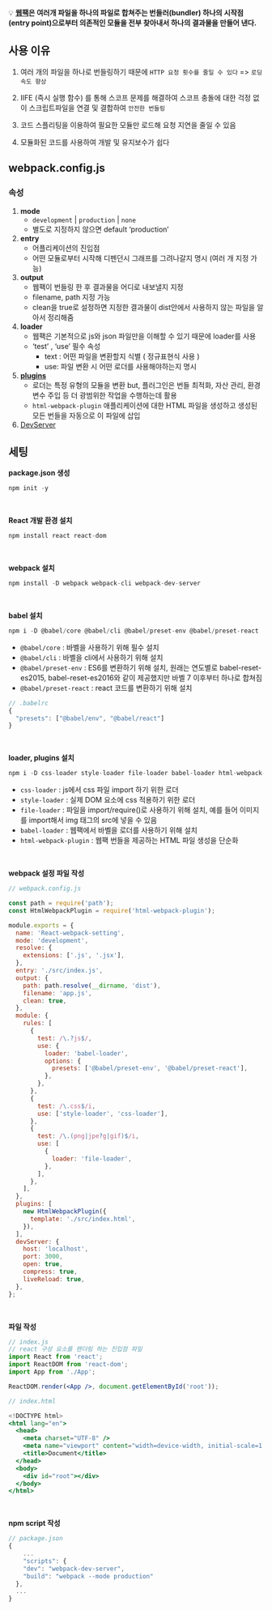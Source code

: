💡 **[웹팩](https://webpack.js.org/)은 여러개 파일을 하나의 파일로 합쳐주는 번들러(bundler)
하나의 시작점(entry point)으로부터 의존적인 모듈을 전부 찾아내서 하나의 결과물을 만들어 낸다.**

## 사용 이유

1. 여러 개의 파일을 하나로 번들링하기 때문에 `HTTP 요청 횟수를 줄일 수 있다` => `로딩 속도 향상`

2. IIFE (즉시 실행 함수) 를 통해 스코프 문제를 해결하여 스코프 충돌에 대한 걱정 없이 스크립트파일을 연결 및 결합하여 `안전한 번들링`

3. 코드 스플리팅을 이용하여 필요한 모듈만 로드해 요청 지연을 줄일 수 있음

4. 모듈화된 코드를 사용하여 개발 및 유지보수가 쉽다

## webpack.config.js

### 속성

1. **mode**
   - `development` | `production` | `none`
   - 별도로 지정하지 않으면 default ‘production’
2. **entry**
   - 어플리케이션의 진입점
   - 어떤 모듈로부터 시작해 디펜던시 그래프를 그려나갈지 명시 (여러 개 지정 가능)
3. **output**
   - 웹팩이 번들링 한 후 결과물을 어디로 내보낼지 지정
   - filename, path 지정 가능
   - clean을 true로 설정하면 지정한 결과물이 dist안에서 사용하지 않는 파일을 알아서 정리해줌
4. **loader**
   - 웹팩은 기본적으로 js와 json 파일만을 이해할 수 있기 때문에 loader를 사용
   - ‘test’ , ‘use’ 필수 속성
     - text : 어떤 파일을 변환할지 식별 ( 정규표현식 사용 )
     - use: 파일 변환 시 어떤 로더를 사용해야하는지 명시
5. [**plugins**](https://webpack.js.org/plugins/)
   - 로더는 특정 유형의 모듈을 변환 but, 플러그인은 번들 최적화, 자산 관리, 환경 변수 주입 등 더 광범위한 작업을 수행하는데 활용
   - `html-webpack-plugin`
     애플리케이션에 대한 HTML 파일을 생성하고 생성된 모든 번들을 자동으로 이 파일에 삽입
6. [DevServer](https://webpack.kr/configuration/dev-server/)

## 세팅

**package.json 생성**

```jsx
npm init -y
```

</br>

**React 개발 환경 설치**

```jsx
npm install react react-dom
```

</br>

**webpack 설치**

```jsx
npm install -D webpack webpack-cli webpack-dev-server
```

</br>

**babel 설치**

```jsx
npm i -D @babel/core @babel/cli @babel/preset-env @babel/preset-react
```

- `@babel/core` : 바벨을 사용하기 위해 필수 설치
- `@babel/cli` : 바벨을 cli에서 사용하기 위해 설치
- `@babel/preset-env` : ES6를 변환하기 위해 설치, 원래는 연도별로 babel-reset-es2015, babel-reset-es2016와 같이 제공했지만 바벨 7 이후부터 하나로 합쳐짐
- `@babel/preset-react` : react 코드를 변환하기 위해 설치

```jsx
// .babelrc
{
  "presets": ["@babel/env", "@babel/react"]
}
```

</br>

**loader, plugins 설치**

```jsx
npm i -D css-loader style-loader file-loader babel-loader html-webpack-plugin
```

- `css-loader` : js에서 css 파일 import 하기 위한 로더
- `style-loader` : 실제 DOM 요소에 css 적용하기 위한 로더
- `file-loader` : 파일을 import/require()로 사용하기 위해 설치, 예를 들어 이미지를 import해서 img 태그의 src에 넣을 수 있음
- `babel-loader` : 웹팩에서 바벨을 로더를 사용하기 위해 설치
- `html-webpack-plugin` : 웹팩 번들을 제공하는 HTML 파일 생성을 단순화

</br>

**webpack 설정 파일 작성**

```jsx
// webpack.config.js

const path = require('path');
const HtmlWebpackPlugin = require('html-webpack-plugin');

module.exports = {
  name: 'React-webpack-setting',
  mode: 'development',
  resolve: {
    extensions: ['.js', '.jsx'],
  },
  entry: './src/index.js',
  output: {
    path: path.resolve(__dirname, 'dist'),
    filename: 'app.js',
    clean: true,
  },
  module: {
    rules: [
      {
        test: /\.?js$/,
        use: {
          loader: 'babel-loader',
          options: {
            presets: ['@babel/preset-env', '@babel/preset-react'],
          },
        },
      },
      {
        test: /\.css$/i,
        use: ['style-loader', 'css-loader'],
      },
      {
        test: /\.(png|jpe?g|gif)$/i,
        use: [
          {
            loader: 'file-loader',
          },
        ],
      },
    ],
  },
  plugins: [
    new HtmlWebpackPlugin({
      template: './src/index.html',
    }),
  ],
  devServer: {
    host: 'localhost',
    port: 3000,
    open: true,
    compress: true,
    liveReload: true,
  },
};
```

</br>

**파일 작성**

```jsx
// index.js
// react 구성 요소를 렌더링 하는 진입점 파일
import React from 'react';
import ReactDOM from 'react-dom';
import App from './App';

ReactDOM.render(<App />, document.getElementById('root'));
```

```jsx
// index.html

<!DOCTYPE html>
<html lang="en">
  <head>
    <meta charset="UTF-8" />
    <meta name="viewport" content="width=device-width, initial-scale=1.0" />
    <title>Document</title>
  </head>
  <body>
    <div id="root"></div>
  </body>
</html>
```

</br>

**npm script 작성**

```jsx
// package.json
{
	...
	"scripts": {
    "dev": "webpack-dev-server",
    "build": "webpack --mode production"
  },
  ...
}
```
